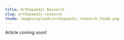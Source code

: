 ```yaml
---
title: Orthopaedic Research
slug: orthopaedic-research
thumb: images/uploads/orthopaedic_research_thumb.png
---
```

Article coming soon!